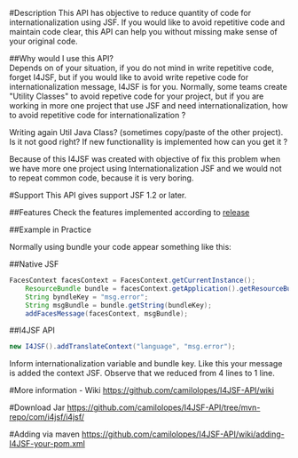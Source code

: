 #Description
This API has objective to reduce quantity of code for internationalization using JSF. If you would like to avoid repetitive code and maintain code clear, this API can help you without missing make sense of your original code. 

##Why would I use this API? <br/>
Depends on of your situation, if you do not mind in write repetitive code, forget I4JSF, but if you would like to avoid write repetive code for internationalization message, I4JSF is for you. Normally, some teams create "Utility Classes" to avoid repetive code for your project, but if you are working in more one project that use JSF and need internationalization, how to avoid repetitive code for internationalization ? <br />

Writing again Util Java Class? (sometimes copy/paste of the other project). Is it not good right? If new functionallity is implemented how can you get it ? 

Because of this I4JSF was created with objective of fix this problem when we have more one project using Internationalization JSF and we would not to repeat common code, because it is very boring. 

#Support 
This API gives support JSF 1.2 or later. 

##Features
Check the features implemented according to [release](https://github.com/camilolopes/I4JSF-API.wiki.git)

##Example in Practice 

Normally using bundle your code appear something like this: 

##Native JSF
```java
FacesContext facesContext = FacesContext.getCurrentInstance();
	ResourceBundle bundle = facesContext.getApplication().getResourceBundle(facesContext, "language");
	String byndleKey = "msg.error";
	String msgBundle = bundle.getString(bundleKey);
	addFacesMessage(facesContext, msgBundle);
```	
##I4JSF API
```java
new I4JSF().addTranslateContext("language", "msg.error");
```

Inform internationalization variable  and bundle key. Like this your message is added the context JSF. 
Observe that we reduced from 4 lines to 1 line. 

#More information - Wiki
https://github.com/camilolopes/I4JSF-API/wiki

#Download Jar
https://github.com/camilolopes/I4JSF-API/tree/mvn-repo/com/i4jsf/i4jsf/

#Adding via maven 
https://github.com/camilolopes/I4JSF-API/wiki/adding-I4JSF-your-pom.xml

